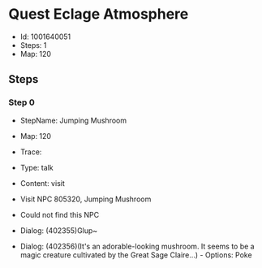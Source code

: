 # Quest Eclage Atmosphere

- Id: 1001640051
- Steps: 1
- Map: 120

## Steps

### Step 0
- StepName:  Jumping Mushroom
- Map:  120
- Trace:  
- Type:  talk
- Content:  visit
- Visit NPC 805320, Jumping Mushroom

- Could not find this NPC
- Dialog: (402355)Glup~
- Dialog: (402356)(It's an adorable-looking mushroom. It seems to be a magic creature cultivated by the Great Sage Claire...) - Options: Poke


